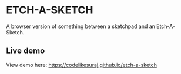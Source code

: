 # ETCH-A-SKETCH
A browser version of something between a sketchpad and an Etch-A-Sketch.

## Live demo
View demo here: https://codelikesuraj.github.io/etch-a-sketch